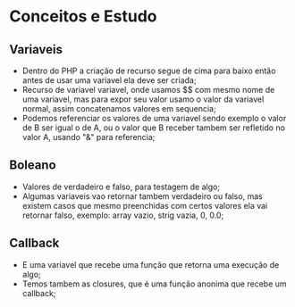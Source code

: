 # Conceitos e Estudo

## Variaveis

* Dentro do PHP a criação de recurso segue de cima para baixo então antes de usar uma variavel ela deve ser criada;
* Recurso de variavel variavel, onde usamos $$ com mesmo nome de uma variavel, mas para expor seu valor usamo o valor da variavel normal, assim concatenamos valores em sequencia;
* Podemos referenciar os valores de uma variavel sendo exemplo o valor de B ser igual o de A, ou o valor que B receber tambem ser refletido no valor A, usando "&" para referencia;

## Boleano

* Valores de verdadeiro e falso, para testagem de algo;
* Algumas variaveis vao retornar tambem verdadeiro ou falso, mas existem casos que mesmo preenchidas com certos valores ela vai retornar falso, exemplo: array vazio, strig vazia, 0, 0.0;

## Callback

* E uma variavel que recebe uma função que retorna uma execução de algo;
* Temos tambem as closures, que é uma função anonima que recebe um callback;